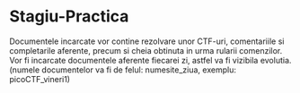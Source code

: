 # Stagiu-Practica

Documentele incarcate vor contine rezolvare unor CTF-uri, comentariile si completarile aferente, precum si cheia obtinuta in urma rularii comenzilor.
Vor fi incarcate documentele aferente fiecarei zi, astfel va fi vizibila evolutia. (numele documentelor va fi de felul: numesite_ziua, exemplu: picoCTF_vineri1)
